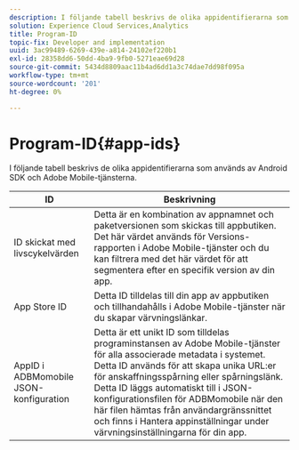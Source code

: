 ```yaml
---
description: I följande tabell beskrivs de olika appidentifierarna som används av Android SDK och Adobe Mobile-tjänsterna.
solution: Experience Cloud Services,Analytics
title: Program-ID
topic-fix: Developer and implementation
uuid: 3ac99489-6269-439e-a814-24102ef220b1
exl-id: 28358dd6-50dd-4ba9-9fb0-5271eae69d28
source-git-commit: 5434d8809aac11b4ad6dd1a3c74dae7dd98f095a
workflow-type: tm+mt
source-wordcount: '201'
ht-degree: 0%

---
```


# Program-ID{#app-ids}

I följande tabell beskrivs de olika appidentifierarna som används av Android SDK och Adobe Mobile-tjänsterna.

| ID | Beskrivning |
|--- |--- |
| ID skickat med livscykelvärden | Detta är en kombination av appnamnet och paketversionen som skickas till appbutiken. Det här värdet används för Versions-rapporten i Adobe Mobile-tjänster och du kan filtrera med det här värdet för att segmentera efter en specifik version av din app. |
| App Store ID | Detta ID tilldelas till din app av appbutiken och tillhandahålls i Adobe Mobile-tjänster när du skapar värvningslänkar. |
| AppID i ADBMomobile JSON-konfiguration | Detta är ett unikt ID som tilldelas programinstansen av Adobe Mobile-tjänster för alla associerade metadata i systemet. Detta ID används för att skapa unika URL:er för anskaffningsspårning eller spårningslänk. Detta ID läggs automatiskt till i JSON-konfigurationsfilen för ADBMomobile när den här filen hämtas från användargränssnittet och finns i Hantera appinställningar under värvningsinställningarna för din app. |
